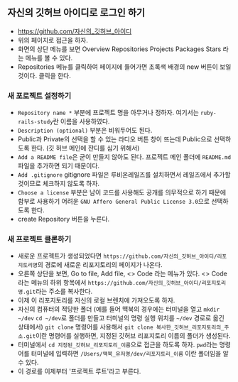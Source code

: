 ## 자신의 깃허브 아이디로 로그인 하기
- https://github.com/자신의_깃허브_아이디
- 위의 페이지로 접근을 하자.
- 화면의 상단 메뉴를 보면 Overview Repositories Projects Packages Stars 라는 메뉴를 볼 수 있다.
- Repositories 메뉴를 클릭하여 페이지에 들어가면 초록색 배경의 new 버튼이 보일 것이다. 클릭을 한다.

### 새 포로젝트 설정하기
- `Repository name *` 부분에 프로젝트 명을 아무거나 정하자. 여기서는 `ruby-rails-study`란 이름을 사용하였다.
- `Description (optional)` 부분은 비워두어도 된다.
- Public과 Private의 선택을 할 수 있는 라디오 버튼 창이 뜨는데 Public으로 선택하도록 한다. (깃 허브 메인에 잔디를 심기 위해서)
- `Add a README file`은 굳이 만들지 않아도 된다. 프로젝트 메인 폴더에 `README.md` 파일을 추가하면 되기 때문이다.
- `Add .gitignore` gitignore 파일은 루비온레일즈를 설치하면서 레일즈에서 추가할 것이므로 체크하지 않도록 하자.
- `Choose a license` 부분은 남이 코드를 사용해도 공개를 의무적으로 하기 때문에 함부로 사용하기 어려운 `GNU Affero General Public License 3.0`으로 선택하도록 한다.
- create Repository 버튼을 누른다.

### 새 프로젝트 클론하기
- 새로운 프로젝트가 생성되었다면 `https://github.com/자신의_깃허브_아이디/리포지토리명`의 경로에 새로운 리포지토리의 페이지가 나온다.
- 오른쪽 상단을 보면, Go to file, Add file, <> Code 라는 메뉴가 있다. <> Code라는 메뉴의 하위 항목에서 `https://github.com/자신의_깃허브_아이디/리포지토리명.git`라는 주소를 복사한다.
- 이제 이 리포지토리를 자신의 로컬 브렌치에 가져오도록 하자.
- 자신의 컴퓨터의 적당한 폴더 (예를 들어 맥북의 경우에는 터미널을 열고 `mkdir ~/dev` `cd ~/dev`로 폴더를 만들고 터미널의 명령 실행 위치를 `~/dev` 경로로 옮긴 상태에서) `git clone` 명령어를 사용해서 `git clone 복사한_깃허브_리포지토리의_주소.git`이란 명령어를 실행하면, 지정된 깃허브 리포지토리 이름의 폴더가 생성된다.
- 터미널에서 `cd 지정된_깃허브_리포지토리_이름`으로 접근을 하도록 하자. `pwd`라는 명령어를 터미널에 입력하면 `/Users/맥북_유저명/dev/리포지토리_이름` 이란 폴더임을 알 수 있다.
- 이 경로를 이제부터 '프로젝트 루트'라고 부른다.